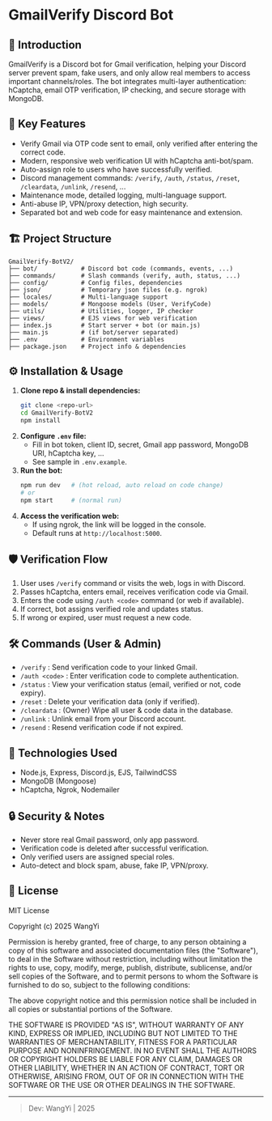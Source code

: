 # GmailVerify Discord Bot

## 📝 Introduction
GmailVerify is a Discord bot for Gmail verification, helping your Discord server prevent spam, fake users, and only allow real members to access important channels/roles. The bot integrates multi-layer authentication: hCaptcha, email OTP verification, IP checking, and secure storage with MongoDB.

## 🚀 Key Features
- Verify Gmail via OTP code sent to email, only verified after entering the correct code.
- Modern, responsive web verification UI with hCaptcha anti-bot/spam.
- Auto-assign role to users who have successfully verified.
- Discord management commands: `/verify`, `/auth`, `/status`, `/reset`, `/cleardata`, `/unlink`, `/resend`, ...
- Maintenance mode, detailed logging, multi-language support.
- Anti-abuse IP, VPN/proxy detection, high security.
- Separated bot and web code for easy maintenance and extension.

## 🏗️ Project Structure
```
GmailVerify-BotV2/
├── bot/            # Discord bot code (commands, events, ...)
├── commands/       # Slash commands (verify, auth, status, ...)
├── config/         # Config files, dependencies
├── json/           # Temporary json files (e.g. ngrok)
├── locales/        # Multi-language support
├── models/         # Mongoose models (User, VerifyCode)
├── utils/          # Utilities, logger, IP checker
├── views/          # EJS views for web verification
├── index.js        # Start server + bot (or main.js)
├── main.js         # (if bot/server separated)
├── .env            # Environment variables
├── package.json    # Project info & dependencies
```

## ⚙️ Installation & Usage
1. **Clone repo & install dependencies:**
   ```bash
   git clone <repo-url>
   cd GmailVerify-BotV2
   npm install
   ```
2. **Configure `.env` file:**
   - Fill in bot token, client ID, secret, Gmail app password, MongoDB URI, hCaptcha key, ...
   - See sample in `.env.example`.
3. **Run the bot:**
   ```bash
   npm run dev   # (hot reload, auto reload on code change)
   # or
   npm start     # (normal run)
   ```
4. **Access the verification web:**
   - If using ngrok, the link will be logged in the console.
   - Default runs at `http://localhost:5000`.

## 🛡️ Verification Flow
1. User uses `/verify` command or visits the web, logs in with Discord.
2. Passes hCaptcha, enters email, receives verification code via Gmail.
3. Enters the code using `/auth <code>` command (or web if available).
4. If correct, bot assigns verified role and updates status.
5. If wrong or expired, user must request a new code.

## 🛠️ Commands (User & Admin)
- `/verify`      : Send verification code to your linked Gmail.
- `/auth <code>` : Enter verification code to complete authentication.
- `/status`      : View your verification status (email, verified or not, code expiry).
- `/reset`       : Delete your verification data (only if verified).
- `/cleardata`   : (Owner) Wipe all user & code data in the database.
- `/unlink`      : Unlink email from your Discord account.
- `/resend`      : Resend verification code if not expired.

## 🧩 Technologies Used
- Node.js, Express, Discord.js, EJS, TailwindCSS
- MongoDB (Mongoose)
- hCaptcha, Ngrok, Nodemailer

## 🔒 Security & Notes
- Never store real Gmail password, only app password.
- Verification code is deleted after successful verification.
- Only verified users are assigned special roles.
- Auto-detect and block spam, abuse, fake IP, VPN/proxy.

## 📄 License

MIT License

Copyright (c) 2025 WangYi

Permission is hereby granted, free of charge, to any person obtaining a copy
of this software and associated documentation files (the "Software"), to deal
in the Software without restriction, including without limitation the rights
to use, copy, modify, merge, publish, distribute, sublicense, and/or sell
copies of the Software, and to permit persons to whom the Software is
furnished to do so, subject to the following conditions:

The above copyright notice and this permission notice shall be included in all
copies or substantial portions of the Software.

THE SOFTWARE IS PROVIDED "AS IS", WITHOUT WARRANTY OF ANY KIND, EXPRESS OR
IMPLIED, INCLUDING BUT NOT LIMITED TO THE WARRANTIES OF MERCHANTABILITY,
FITNESS FOR A PARTICULAR PURPOSE AND NONINFRINGEMENT. IN NO EVENT SHALL THE
AUTHORS OR COPYRIGHT HOLDERS BE LIABLE FOR ANY CLAIM, DAMAGES OR OTHER
LIABILITY, WHETHER IN AN ACTION OF CONTRACT, TORT OR OTHERWISE, ARISING FROM,
OUT OF OR IN CONNECTION WITH THE SOFTWARE OR THE USE OR OTHER DEALINGS IN THE
SOFTWARE.

---
> Dev: WangYi | 2025
